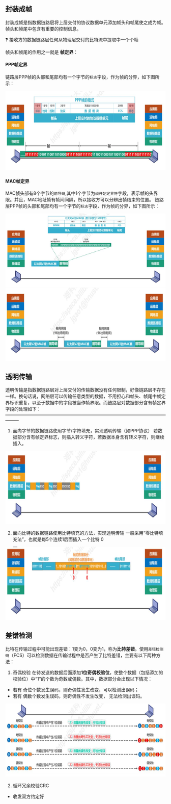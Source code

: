 ## 封装成帧
封装成帧是指数据链路层将上层交付的协议数据单元添加帧头和帧尾使之成为帧。帧头和帧尾中包含有重要的控制信息。

:question:  接收方的数据链路层任何从物理层交付的比特流中提取中一个个帧

帧头和帧尾的作用之一就是 **帧定界**：
#### PPP帧定界
链路层PPP帧的头部和尾部均有一个字节的`标志`字段，作为帧的分界，如下图所示：
<div align=left><img width="600" height="250" src="./images/PPP帧定界.JPG"/></div>

#### MAC帧定界
MAC帧头部有8个字节的`前导码`,其中1个字节为`帧开始定界符`字段，表示帧的头界限。并且，MAC地址帧有帧间间隔，所以接收方可以分辨出帧结束的位置。
链路层PPP帧的头部和尾部均有一个字节的`标志`字段，作为帧的分界，如下图所示：
<div align=left><img width="600" height="230" src="./images/MAC帧定界1.JPG"/></div>

<div align=left><img width="600" height="230" src="./images/MAC帧定界2.JPG"/></div>

## 透明传输
透明传输是指数据链路层对上层交付的传输数据没有任何限制，好像链路层不存在一样。换句话说，网络层可以传输任意类型的数据，不用担心和帧头、帧尾中帧定界标识重复，以至于数据中的字段被当作帧界限。而链路层对数据部分含有帧定界字段的处理如下：
———————————————————————————————————————
1. 面向字节的数据链路使用字节/字符填充，实现透明传输（如PPP协议）
若数据部分含有帧定界标志，则插入转义字符，若数据本身含有转义字符，则继续插入。
<div align=left><img width="600" height="230" src="./images/透明传输字节填充.JPG"/></div>

2. 面向比特的数据链路使用比特填充的方法，实现透明传输
一般采用“零比特填充法”，也就是每5个连续1后面插入一个比特 0
<div align=left><img width="600" height="230" src="./images/零比特填充法.JPG"/></div>

## 差错检测
比特在传输过程中可能出现差错：1变为0，0变为1，称为**比特差错**。使用`差错检测码`（FCS）可以检测数据在传输过程中是否产生了比特差错，主要有以下两种方法：
1. 奇偶校验
在待发送的数据后面添加**1位奇偶校验位**，使整个数据（包括添加的校验位）中“1”的个数为奇数或偶数。其中，数据部分会出现以下情况：
- 若有 奇位个数发生误码，则奇偶性发生改变，可以检测出误码；
- 若有 偶数个数发生误码，则奇偶性不发生改变， 无法检测出误码。
<div align=left><img width="600" height="230" src="./images/奇偶校验.JPG"/></div>  

2. 循环冗余校验CRC
- 收发双方约定好